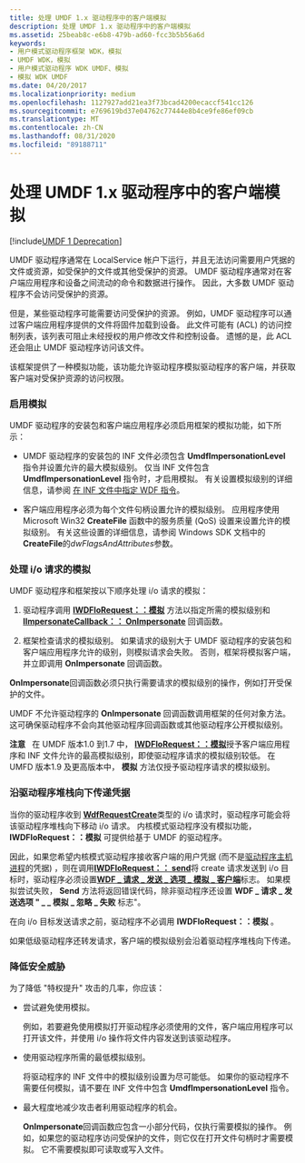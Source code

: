 ```yaml
---
title: 处理 UMDF 1.x 驱动程序中的客户端模拟
description: 处理 UMDF 1.x 驱动程序中的客户端模拟
ms.assetid: 25beab8c-e6b8-479b-ad60-fcc3b5b56a6d
keywords:
- 用户模式驱动程序框架 WDK，模拟
- UMDF WDK，模拟
- 用户模式驱动程序 WDK UMDF、模拟
- 模拟 WDK UMDF
ms.date: 04/20/2017
ms.localizationpriority: medium
ms.openlocfilehash: 1127927add21ea3f73bcad4200ecaccf541cc126
ms.sourcegitcommit: e769619bd37e04762c77444e8b4ce9fe86ef09cb
ms.translationtype: MT
ms.contentlocale: zh-CN
ms.lasthandoff: 08/31/2020
ms.locfileid: "89188711"
---
```

# <a name="handling-client-impersonation-in-umdf-1x-drivers"></a>处理 UMDF 1.x 驱动程序中的客户端模拟


[!include[UMDF 1 Deprecation](../includes/umdf-1-deprecation.md)]

UMDF 驱动程序通常在 LocalService 帐户下运行，并且无法访问需要用户凭据的文件或资源，如受保护的文件或其他受保护的资源。 UMDF 驱动程序通常对在客户端应用程序和设备之间流动的命令和数据进行操作。 因此，大多数 UMDF 驱动程序不会访问受保护的资源。

但是，某些驱动程序可能需要访问受保护的资源。 例如，UMDF 驱动程序可以通过客户端应用程序提供的文件将固件加载到设备。 此文件可能有 (ACL) 的访问控制列表，该列表可阻止未经授权的用户修改文件和控制设备。 遗憾的是，此 ACL 还会阻止 UMDF 驱动程序访问该文件。

该框架提供了一种模拟功能，该功能允许驱动程序模拟驱动程序的客户端，并获取客户端对受保护资源的访问权限。

### <a name="enabling-impersonation"></a>启用模拟

UMDF 驱动程序的安装包和客户端应用程序必须启用框架的模拟功能，如下所示：

-   UMDF 驱动程序的安装包的 INF 文件必须包含 **UmdfImpersonationLevel** 指令并设置允许的最大模拟级别。 仅当 INF 文件包含 **UmdfImpersonationLevel** 指令时，才启用模拟。 有关设置模拟级别的详细信息，请参阅 [在 INF 文件中指定 WDF 指令](specifying-wdf-directives-in-inf-files.md)。

-   客户端应用程序必须为每个文件句柄设置允许的模拟级别。 应用程序使用 Microsoft Win32 **CreateFile** 函数中的服务质量 (QoS) 设置来设置允许的模拟级别。 有关这些设置的详细信息，请参阅 Windows SDK 文档中的**CreateFile**的*dwFlagsAndAttributes*参数。

### <a name="handling-impersonation-for-an-io-request"></a>处理 i/o 请求的模拟

UMDF 驱动程序和框架按以下顺序处理 i/o 请求的模拟：

1.  驱动程序调用 [**IWDFIoRequest：：模拟**](/windows-hardware/drivers/ddi/wudfddi/nf-wudfddi-iwdfiorequest-impersonate) 方法以指定所需的模拟级别和 [**IImpersonateCallback：： OnImpersonate**](/windows-hardware/drivers/ddi/wudfddi/nf-wudfddi-iimpersonatecallback-onimpersonate) 回调函数。

2.  框架检查请求的模拟级别。 如果请求的级别大于 UMDF 驱动程序的安装包和客户端应用程序允许的级别，则模拟请求会失败。 否则，框架将模拟客户端，并立即调用 **OnImpersonate** 回调函数。

**OnImpersonate**回调函数必须只执行需要请求的模拟级别的操作，例如打开受保护的文件。

UMDF 不允许驱动程序的 **OnImpersonate** 回调函数调用框架的任何对象方法。 这可确保驱动程序不会向其他驱动程序回调函数或其他驱动程序公开模拟级别。

**注意**   在 UMDF 版本1.0 到1.7 中， [**IWDFIoRequest：：模拟**](/windows-hardware/drivers/ddi/wudfddi/nf-wudfddi-iwdfiorequest-impersonate)授予客户端应用程序和 INF 文件允许的最高模拟级别，即使驱动程序请求的模拟级别较低。 在 UMFD 版本1.9 及更高版本中， **模拟** 方法仅授予驱动程序请求的模拟级别。

 

### <a name="passing-credentials-down-the-driver-stack"></a>沿驱动程序堆栈向下传递凭据

当你的驱动程序收到 [**WdfRequestCreate**](/windows-hardware/drivers/ddi/wudfddi_types/ne-wudfddi_types-_wdf_request_type)类型的 i/o 请求时，驱动程序可能会将该驱动程序堆栈向下移动 i/o 请求。 内核模式驱动程序没有模拟功能， **IWDFIoRequest：：模拟** 可提供给基于 UMDF 的驱动程序。

因此，如果您希望内核模式驱动程序接收客户端的用户凭据 (而不是[驱动程序主机进程](umdf-driver-host-process.md)的凭据) ，则在调用[**IWDFIoRequest：： send**](/windows-hardware/drivers/ddi/wudfddi/nf-wudfddi-iwdfiorequest-send)将 create 请求发送到 i/o 目标时，驱动程序必须设置[**WDF \_ 请求 \_ 发送 \_ 选项 \_ 模拟 \_ 客户端**](/windows-hardware/drivers/ddi/wudfddi_types/ne-wudfddi_types-_wdf_request_send_options_flags)标志。 如果模拟尝试失败， **Send** 方法将返回错误代码，除非驱动程序还设置 **WDF \_ 请求 \_ 发送选项 " \_ \_ 模拟 \_ 忽略 \_ 失败** 标志"。

在向 i/o 目标发送请求之前，驱动程序不必调用 **IWDFIoRequest：：模拟** 。

如果低级驱动程序还转发请求，客户端的模拟级别会沿着驱动程序堆栈向下传递。

### <a name="reducing-security-threats"></a>降低安全威胁

为了降低 "特权提升" 攻击的几率，你应该：

-   尝试避免使用模拟。

    例如，若要避免使用模拟打开驱动程序必须使用的文件，客户端应用程序可以打开该文件，并使用 i/o 操作将文件内容发送到该驱动程序。

-   使用驱动程序所需的最低模拟级别。

    将驱动程序的 INF 文件中的模拟级别设置为尽可能低。 如果你的驱动程序不需要任何模拟，请不要在 INF 文件中包含 **UmdfImpersonationLevel** 指令。

-   最大程度地减少攻击者利用驱动程序的机会。

    **OnImpersonate**回调函数应包含一小部分代码，仅执行需要模拟的操作。 例如，如果您的驱动程序访问受保护的文件，则它仅在打开文件句柄时才需要模拟。 它不需要模拟即可读取或写入文件。

 

